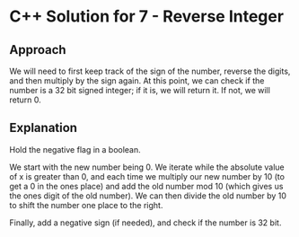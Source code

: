 # C++ Solution for 7 - Reverse Integer

## Approach

We will need to first keep track of the sign of the number, reverse the digits, and then multiply by the sign again. At this point, we
can check if the number is a 32 bit signed integer; if it is, we will return it. If not, we will return 0.

## Explanation

Hold the negative flag in a boolean.

We start with the new number being 0. We iterate while the absolute value of x is greater than 0, and each time we multiply our new number
by 10 (to get a 0 in the ones place) and add the old number mod 10 (which gives us the ones digit of the old number). We can then divide
the old number by 10 to shift the number one place to the right.

Finally, add a negative sign (if needed), and check if the number is 32 bit.
